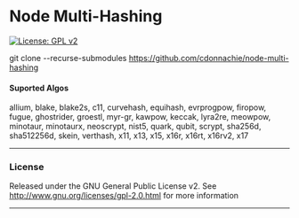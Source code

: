 # Node Multi-Hashing

[![License: GPL v2](https://img.shields.io/badge/License-GPL%20v2-blue.svg)](https://www.gnu.org/licenses/old-licenses/gpl-2.0.en.html)

git clone --recurse-submodules https://github.com/cdonnachie/node-multi-hashing

#### Suported Algos

allium,
blake,
blake2s,
c11,
curvehash,
equihash,
evrprogpow,
firopow,
fugue,
ghostrider,
groestl,
myr-gr,
kawpow,
keccak,
lyra2re,
meowpow,
minotaur,
minotaurx,
neoscrypt,
nist5,
quark,
qubit,
scrypt,
sha256d,
sha512256d,
skein,
verthash,
x11,
x13,
x15,
x16r,
x16rt,
x16rv2,
x17

---

### License

Released under the GNU General Public License v2. See http://www.gnu.org/licenses/gpl-2.0.html for more information

---
